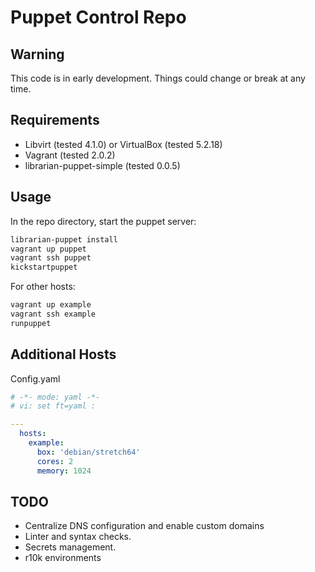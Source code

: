 Puppet Control Repo
===

Warning
---
This code is in early development.  Things could change or break at any time.

Requirements
---
* Libvirt (tested 4.1.0) or VirtualBox (tested 5.2.18)
* Vagrant (tested 2.0.2)
* librarian-puppet-simple (tested 0.0.5)

Usage
---
In the repo directory, start the puppet server:
```bash
librarian-puppet install
vagrant up puppet
vagrant ssh puppet
kickstartpuppet
```

For other hosts:
```bash
vagrant up example
vagrant ssh example
runpuppet
```

Additional Hosts
---
Config.yaml
```yaml
# -*- mode: yaml -*-
# vi: set ft=yaml :

---
  hosts:
    example:
      box: 'debian/stretch64'
      cores: 2
      memory: 1024
```

TODO
---
* Centralize DNS configuration and enable custom domains
* Linter and syntax checks.
* Secrets management.
* r10k environments
